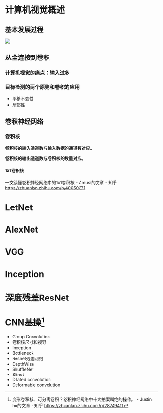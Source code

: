 # 计算机视觉概述

## 基本发展过程

![](C:/Users/Five/Desktop/note/img/v2-dd092add7fc31fb84fab66499fe29142_r.jpg)



## 从全连接到卷积

### 计算机视觉的痛点：输入过多



### 目标检测的两个原则和卷积的应用

* 平移不变性
* 局部性



## 卷积神经网络

### 卷积核

**卷积核的输入通道数与输入数据的通道数对应。**

**卷积核的输出通道数与卷积核的数量对应。**





#### 1x1卷积核

一文读懂卷积神经网络中的1x1卷积核 - Amusi的文章 - 知乎 https://zhuanlan.zhihu.com/p/40050371

# LetNet



# AlexNet



# VGG




# Inception







# 深度残差ResNet



# CNN基操[^1]

* Group Convolution
* 卷积核尺寸和视野
* Inception
* Bottleneck
* Resnet残差网络
* DepthWise
* ShuffleNet
* SEnet
* Dilated convolution
* Deformable convolution





[^1]:变形卷积核、可分离卷积？卷积神经网络中十大拍案叫绝的操作。 - Justin ho的文章 - 知乎 https://zhuanlan.zhihu.com/p/28749411

